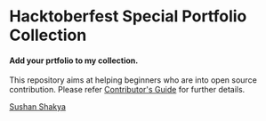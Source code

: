 # Hacktoberfest Special Portfolio Collection

#### Add your prtfolio to my collection.
This repository aims at helping beginners who are into open source contribution. Please refer [Contributor's Guide](https://github.com/athiratj/hacktober-special/blob/master/CONTRIBUTING.md) for further details.


[Sushan Shakya](https://portfolio-ab13a.firebaseapp.com/#/)